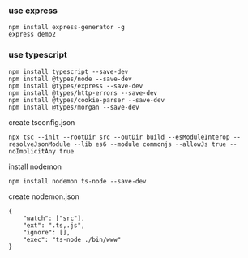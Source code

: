 ### use express

```
npm install express-generator -g
express demo2
```

### use typescript

```
npm install typescript --save-dev
npm install @types/node --save-dev
npm install @types/express --save-dev
npm install @types/http-errors --save-dev
npm install @types/cookie-parser --save-dev
npm install @types/morgan --save-dev
```

create tsconfig.json

```
npx tsc --init --rootDir src --outDir build --esModuleInterop --resolveJsonModule --lib es6 --module commonjs --allowJs true --noImplicitAny true
```

install nodemon

```
npm install nodemon ts-node --save-dev
```

create nodemon.json

```
{
    "watch": ["src"],
    "ext": ".ts,.js",
    "ignore": [],
    "exec": "ts-node ./bin/www"
}
```
